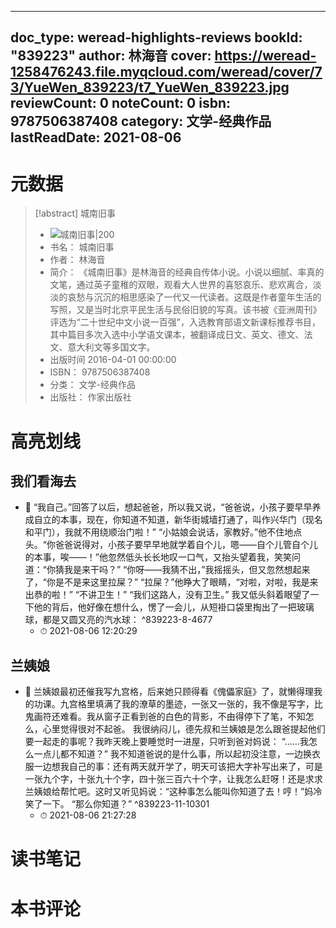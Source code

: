  ---
doc_type: weread-highlights-reviews
bookId: "839223"
author: 林海音
cover: https://weread-1258476243.file.myqcloud.com/weread/cover/73/YueWen_839223/t7_YueWen_839223.jpg
reviewCount: 0
noteCount: 0
isbn: 9787506387408
category: 文学-经典作品
lastReadDate: 2021-08-06
---
# 元数据
> [!abstract] 城南旧事
> - ![ 城南旧事|200](https://weread-1258476243.file.myqcloud.com/weread/cover/73/YueWen_839223/t7_YueWen_839223.jpg)
> - 书名： 城南旧事
> - 作者： 林海音
> - 简介： 《城南旧事》是林海音的经典自传体小说。小说以细腻、率真的文笔，通过英子童稚的双眼，观看大人世界的喜怒哀乐、悲欢离合，淡淡的哀愁与沉沉的相思感染了一代又一代读者。这既是作者童年生活的写照，又是当时北京平民生活与民俗旧貌的写真。该书被《亚洲周刊》评选为“二十世纪中文小说一百强”，入选教育部语文新课标推荐书目，其中篇目多次入选中小学语文课本，被翻译成日文、英文、德文、法文、意大利文等多国文字。
> - 出版时间 2016-04-01 00:00:00
> - ISBN： 9787506387408
> - 分类： 文学-经典作品
> - 出版社： 作家出版社

# 高亮划线

## 我们看海去


- 📌 “我自己。”回答了以后，想起爸爸，所以我又说，“爸爸说，小孩子要早早养成自立的本事，现在，你知道不知道，新华街城墙打通了，叫作兴华门（现名和平门），我就不用绕顺治门啦！” “小姑娘会说话，家教好。”他不住地点头。“你爸爸说得对，小孩子要早早地就学着自个儿，嗯——自个儿管自个儿的本事，唉——！”他忽然低头长长地叹一口气，又抬头望着我，笑笑问道：“你猜我是来干吗？” “你呀——我猜不出，”我摇摇头，但又忽然想起来了，“你是不是来这里拉屎？” “拉屎？”他睁大了眼睛，“对啦，对啦，我是来出恭的啦！” “不讲卫生！” “我们这路人，没有卫生。” 我又低头斜着眼望了一下他的背后，他好像在想什么，愣了一会儿，从短褂口袋里掏出了一把玻璃球，都是又圆又亮的汽水球： ^839223-8-4677
    - ⏱ 2021-08-06 12:20:29 
## 兰姨娘


- 📌 兰姨娘最初还催我写九宫格，后来她只顾得看《傀儡家庭》了，就懒得理我的功课。九宫格里填满了我的潦草的墨迹，一张又一张的，我不像是写字，比鬼画符还难看。我从窗子正看到爸的白色的背影，不由得停下了笔，不知怎么，心里觉得很对不起爸。 我很纳闷儿，德先叔和兰姨娘是怎么跟爸提起他们要一起走的事呢？我昨天晚上要睡觉时一进屋，只听到爸对妈说： “……我怎么一点儿都不知道？” 我不知道爸说的是什么事，所以起初没注意，一边换衣服一边想我自己的事：还有两天就开学了，明天可该把大字补写出来了，可是一张九个字，十张九十个字，四十张三百六十个字，让我怎么赶呀！还是求求兰姨娘给帮忙吧。这时又听见妈说：“这种事怎么能叫你知道了去！哼！”妈冷笑了一下。 “那么你知道？” ^839223-11-10301
    - ⏱ 2021-08-06 21:27:28 
# 读书笔记

# 本书评论
